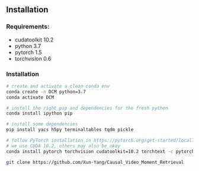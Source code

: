 ## Installation

### Requirements:
- cudatoolkit 10.2
- python 3.7
- pytorch 1.5
- torchvision 0.6

### Installation
```bash
# create and activate a clean conda env
conda create -n DCM python=3.7
conda activate DCM

# install the right pip and dependencies for the fresh python
conda install ipython pip

# install some dependencies
pip install yacs h5py terminaltables tqdm pickle

# follow PyTorch installation in https://pytorch.org/get-started/locally/
# we use CUDA 10.2, others may also be okay
conda install pytorch torchvision cudatoolkit=10.2 torchtext -c pytorch

git clone https://github.com/Xun-Yang/Causal_Video_Moment_Retrieval
